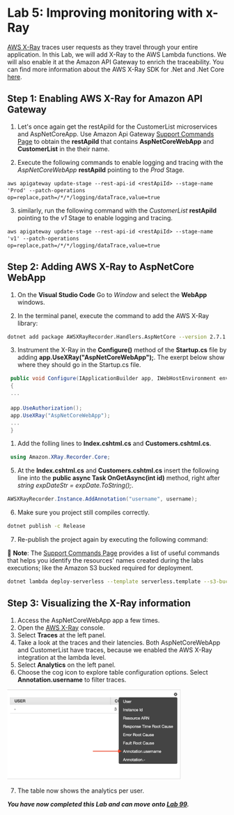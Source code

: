 # Lab 5: Improving monitoring with x-Ray

[AWS X-Ray](https://aws.amazon.com/xray/) traces user requests as they travel through your entire application. In this Lab, we will add X-Ray to the AWS Lambda functions. We will also enable it at the Amazon API Gateway to enrich the traceability. You can find more information about the AWS X-Ray SDK for .Net and .Net Core [here](https://github.com/aws/aws-xray-sdk-dotnet).

## Step 1: Enabling AWS X-Ray for Amazon API Gateway

1. Let's once again get the restApiId for the CustomerList microservices and AspNetCoreApp. Use Amazon Api Gateway [Support Commands Page](/SupportCommands.md) to obtain the **restApiId** that contains **AspNetCoreWebApp** and **CustomerList** in the their name.

2. Execute the following commands to enable logging and tracing with the *AspNetCoreWebApp* **restApiId** pointing to the *Prod* Stage.
```
aws apigateway update-stage --rest-api-id <restApiId> --stage-name 'Prod' --patch-operations op=replace,path=/*/*/logging/dataTrace,value=true
```

3. similarly, run the following command with the *CustomerList* **restApiId** pointing to the *v1* Stage to enable logging and tracing.
```
aws apigateway update-stage --rest-api-id <restApiId> --stage-name 'v1' --patch-operations op=replace,path=/*/*/logging/dataTrace,value=true
```

## Step 2: Adding AWS X-Ray to AspNetCore WebApp

1. On the **Visual Studio Code** Go to *Window* and select the **WebApp** windows.

2. In the terminal panel, execute the command to add the AWS X-Ray library:
 ```bash
 dotnet add package AWSXRayRecorder.Handlers.AspNetCore --version 2.7.1
 ```
3. Instrument the X-Ray in the **Configure()** method of the **Startup.cs** file by adding **app.UseXRay("AspNetCoreWebApp");**. The exerpt below show where they should go in the Startup.cs file.
   
```c#
 public void Configure(IApplicationBuilder app, IWebHostEnvironment env, ILoggerFactory loggerFactory)
 {
 ...

 app.UseAuthorization();
 app.UseXRay("AspNetCoreWebApp");
 ...
 }
```

1. Add the folling lines to **Index.cshtml.cs** and **Customers.cshtml.cs**.
```c#
 using Amazon.XRay.Recorder.Core;
```

5. At the **Index.cshtml.cs** and **Customers.cshtml.cs** insert the following line into the **public async Task OnGetAsync(int id)** method, right after *string expDateStr = expDate.ToString();*.
 ```c#
 AWSXRayRecorder.Instance.AddAnnotation("username", username);
 ```
6. Make sure you project still compiles correctly.
 ```bash
 dotnet publish -c Release
 ```
7. Re-publish the project again by executing the following command:

:notebook: **Note**: The [Support Commands Page](/SupportCommands.md) provides a list of useful commands that helps you identify the resources' names created during the labs executions; like the Amazon S3 bucked required for deployment.

 ```bash
 dotnet lambda deploy-serverless --template serverless.template --s3-bucket <bucket name> --s3-prefix "aspnetcorewebapp/" --stack-name AspNetCoreWebApp
 ```

## Step 3: Visualizing the X-Ray information

1. Access the AspNetCoreWebApp app a few times.
2. Open the [AWS X-Ray](https://console.aws.amazon.com/xray/) console.
3. Select **Traces** at the left panel.
4. Take a look at the traces and their latencies. Both AspNetCoreWebApp and CustomerList have traces, because we enabled the AWS X-Ray integration at the lambda level.  
5. Select **Analytics** on the left panel.
6. Choose the cog icon to explore table configuration options. Select **Annotation.username** to filter traces.
   
<img src="../images/xrayfilter.png" width="400"/>

7. The table now shows the analytics per user.

***You have now completed this Lab and can move onto [Lab 99](../lab-99-cleanup/).***
